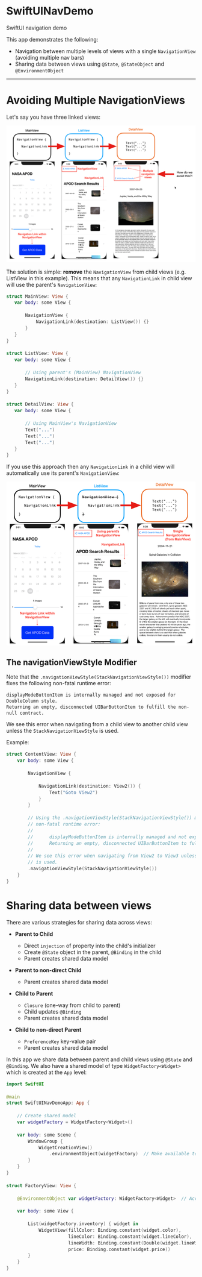 # SwiftUINavDemo
SwiftUI navigation demo

This app demonstrates the following:

- Navigation between multiple levels of views with a single `NavigationView` (avoiding multiple nav bars)
- Sharing data between views using `@State`, `@StateObject` and `@EnvironmentObject`

---

# Avoiding Multiple NavigationViews

Let's say you have three linked views:

![](./readme-assets/AvoidingMultipleNavigationViews0.png)

The solution is simple: **remove** the `NavigationView` from child views (e.g. ListView in this example). 
This means that any `NavigationLink` in child view will use the parent's `NavigationView`:
 
 ```swift
 struct MainView: View {
    var body: some View {
        
        NavigationView {
            NavigationLink(destination: ListView()) {}
        }
    }
}

struct ListView: View {
    var body: some View {
        
        // Using parent's (MainView) NavigationView
        NavigationLink(destination: DetailView()) {}
    }
}

struct DetailView: View {
    var body: some View {
        
        // Using MainView's NavigationView
        Text("...")
        Text("...")
        Text("...")
    }
}
 ```
 
 If you use this approach then any `NavigationLink` in a child view will automatically use its parent's `NavigationView`:
 
 ![](./readme-assets/AvoidingMultipleNavigationViews1.png)
 
 ## The navigationViewStyle Modifier
Note that the `.navigationViewStyle(StackNavigationViewStyle())` modifier fixes the following non-fatal runtime error:

```
displayModeButtonItem is internally managed and not exposed for DoubleColumn style.
Returning an empty, disconnected UIBarButtonItem to fulfill the non-null contract.
```

We see this error when navigating from a child view to another child view unless the `StackNavigationViewStyle` is used.

Example:

```swift
struct ContentView: View {
    var body: some View {

        NavigationView {
            
            NavigationLink(destination: View2()) {
                Text("Goto View2")
            }
        }
        
        // Using the .navigationViewStyle(StackNavigationViewStyle()) modifier fixes the following
        // non-fatal runtime error:
        //
        //      displayModeButtonItem is internally managed and not exposed for DoubleColumn style.
        //      Returning an empty, disconnected UIBarButtonItem to fulfill the non-null contract.
        //
        // We see this error when navigating from View2 to View3 unless the StackNavigationViewStyle
        // is used.
        .navigationViewStyle(StackNavigationViewStyle())
    }
}
```

# Sharing data between views

There are various strategies for sharing data across views:

- **Parent to Child**
    - Direct `injection` of property into the child's initializer
    - Create `@State` object in the parent, `@Binding` in the child
    - Parent creates shared data model

- **Parent to non-direct Child**
    - Parent creates shared data model

- **Child to Parent**
    - `Closure` (one-way from child to parent)
    - Child updates `@Binding`
    - Parent creates shared data model

- **Child to non-direct Parent**
    - `PreferenceKey` key-value pair
    - Parent creates shared data model

In this app we share data between parent and child views using `@State` and `@Binding`.
We also have a shared model of type `WidgetFactory<Widget>` which is created at the `App` level:

```swift
import SwiftUI

@main
struct SwiftUINavDemoApp: App {
    
    // Create shared model
    var widgetFactory = WidgetFactory<Widget>()
    
    var body: some Scene {
        WindowGroup {
            WidgetCreationView()
                .environmentObject(widgetFactory)  // Make available to all views
        }
    }
}

struct FactoryView: View {
    
    @EnvironmentObject var widgetFactory: WidgetFactory<Widget>  // Access the shared model
    
    var body: some View {
        
        List(widgetFactory.inventory) { widget in
            WidgetView(fillColor: Binding.constant(widget.color),
                       lineColor: Binding.constant(widget.lineColor),
                       lineWidth: Binding.constant(Double(widget.lineWidth)),
                       price: Binding.constant(widget.price))
        }
    }
}
```
